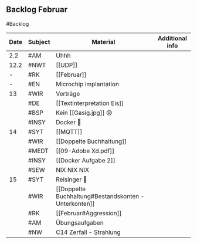 ## Backlog Februar
#Backlog

| Date | Subject | Material                                              | Additional info |
| ---- | ------- | ----------------------------------------------------- | --------------- |
| 2.2  | #AM     | Uhhh                                                  |                 |
| 12.2 | #NWT    | [[UDP]]                                               |                 |
| -    | #RK     | [[Februar]]                                           |                 |
| -    | #EN     | Microchip implantation                                |                 |
| 13   | #WIR    | Verträge                                              |                 |
|      | #DE     | [[Textinterpretation Eis]]                            |                 |
|      | #BSP    | Kein [[Gasig.jpg]] 😢                                 |                 |
|      | #INSY   | Docker 🤡                                             |                 |
| 14   | #SYT    | [[MQTT]]                                              |                 |
|      | #WIR    | [[Doppelte Buchhaltung]]                              |                 |
|      | #MEDT   | [[09-Adobe Xd.pdf]]                                   |                 |
|      | #INSY   | [[Docker Aufgabe 2]]                                  |                 |
|      | #SEW    | NIX NIX NIX                                           |                 |
| 15   | #SYT    | Reisinger 🤡                                          |                 |
|      | #WIR    | [[Doppelte Buchhaltung#Bestandskonten - Unterkonten]] |                 |
|      | #RK     | [[Februar#Aggression]]                                |                 |
|      | #AM     | Übungsaufgaben                                        |                 |
|      | #NW         | C14 Zerfall - Strahlung                                                      |                 |
